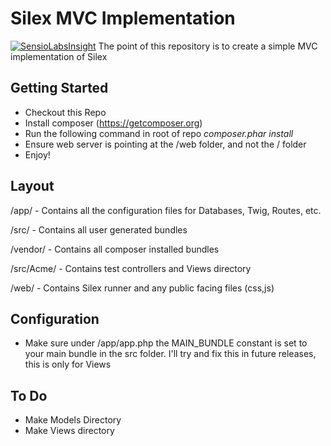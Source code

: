 Silex MVC Implementation
=========

[![SensioLabsInsight](https://insight.sensiolabs.com/projects/b02add79-4e56-4c44-b685-fd14778b53ca/mini.png)](https://insight.sensiolabs.com/projects/b02add79-4e56-4c44-b685-fd14778b53ca)
The point of this repository is to create a simple MVC implementation of Silex

Getting Started
----

- Checkout this Repo
- Install composer (https://getcomposer.org)
- Run the following command in root of repo *composer.phar install*
- Ensure web server is pointing at the /web folder, and not the / folder
- Enjoy!

Layout
----
/app/ - Contains all the configuration files for Databases, Twig, Routes, etc.

/src/ - Contains all user generated bundles

/vendor/ - Contains all composer installed bundles

/src/Acme/ - Contains test controllers and Views directory

/web/ - Contains Silex runner and any public facing files (css,js)

Configuration
----
- Make sure under /app/app.php the MAIN_BUNDLE constant is set to your main bundle in the src folder. I'll try and fix this in future releases, this is only for Views

To Do
----

- Make Models Directory
- Make Views directory
